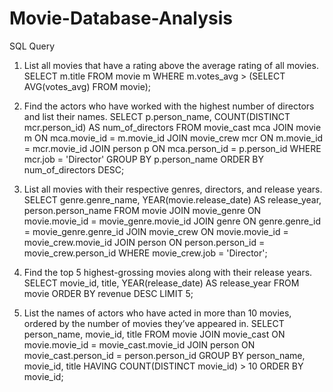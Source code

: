 # Movie-Database-Analysis

SQL Query 
1. List all movies that have a rating above the average rating of all movies.
SELECT m.title
FROM movie m
WHERE m.votes_avg > (SELECT AVG(votes_avg) FROM movie);

2. Find the actors who have worked with the highest number of directors and list their names.
SELECT p.person_name, COUNT(DISTINCT mcr.person_id) AS num_of_directors
FROM movie_cast mca
JOIN movie m ON mca.movie_id = m.movie_id
JOIN movie_crew mcr ON m.movie_id = mcr.movie_id
JOIN person p ON mca.person_id = p.person_id
WHERE mcr.job = 'Director'
GROUP BY p.person_name
ORDER BY num_of_directors DESC;

 3. List all movies with their respective genres, directors, and release years.
    SELECT 
    genre.genre_name, 
    YEAR(movie.release_date) AS release_year, 
    person.person_name
FROM 
    movie
JOIN 
    movie_genre ON movie.movie_id = movie_genre.movie_id
JOIN 
    genre ON genre.genre_id = movie_genre.genre_id
JOIN 
    movie_crew ON movie.movie_id = movie_crew.movie_id
JOIN 
    person ON person.person_id = movie_crew.person_id
WHERE 
    movie_crew.job = 'Director';

4. Find the top 5 highest-grossing movies along with their release years.
SELECT movie_id, title, 
    YEAR(release_date) AS release_year
FROM 
    movie
ORDER BY 
    revenue DESC
LIMIT 5;


5. List the names of actors who have acted in more than 10 movies, ordered by the number of movies they’ve appeared in.
SELECT person_name, movie_id,  title 
FROM 
    movie 
JOIN 
    movie_cast ON movie.movie_id = movie_cast.movie_id 
JOIN 
    person ON movie_cast.person_id = person.person_id 
GROUP BY 
    person_name, movie_id, title 
HAVING 
    COUNT(DISTINCT movie_id) > 10 
ORDER BY 
    movie_id;


